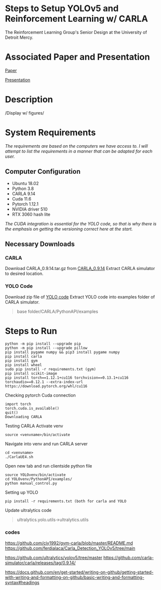 # **Steps to Setup YOLOv5 and Reinforcement Learning w/ CARLA**
The Reinforcement Learning Group's Senior Design at the University of Detroit Mercy. 

# Associated Paper and Presentation
[Paper](https://github.com/legendairytri/YOLO-RL-CARLA/blob/main/Final%20Report%20Autonomous%20Driving%20via%20RL%20with%20Object%20Detection.pdf)

[Presentation](https://github.com/legendairytri/YOLO-RL-CARLA/blob/main/Presentation%20Autonomous%20Driving%20via%20RL%20with%20Object%20Detection.pdf)

# Description
/Display w/ figures/

# System Requirements
_The requirements are based on the computers we have access to. I will attempt to list the requirements in a manner that can be adapted for each user._

## Computer Configuration
- Ubuntu 18.02
- Python 3.8  
- CARLA 9.14
- Cuda 11.6
- Pytorch 1.12.1
- NVIDIA driver 510
- RTX 3060 hash lite

_The CUDA integration is essential for the YOLO code, so that is why there is the emphasis on getting the versioning correct here at the start._

## Necessary Downloads
### CARLA
Download CARLA_0.9.14.tar.gz from [CARLA_0.9.14](https://github.com/carla-simulator/carla/releases/tag/0.9.14/)
Extract CARLA simulator to desired location.

### YOLO Code
Download zip file of [YOLO code](https://github.com/ferdialaca/Carla_Detection_YOLOv5)
Extract YOLO code into examples folder of CARLA simulator. 
> base folder/CARLA/PythonAPI/examples

# Steps to Run
```
python -m pip install --upgrade pip
python -m pip install --upgrade pillow
pip install pygame numpy && pip3 install pygame numpy
pip install carla
pip install gym
pip install wheel
sudo pip install -r requirements.txt (gym)
pip install scikit-image
pip install torch==1.12.1+cu116 torchvision==0.13.1+cu116 torchaudio==0.12.1 --extra-index-url https://download.pytorch.org/whl/cu116 
```

Checking pytorch Cuda connection
```
import torch
torch.cuda.is_available()
quit()
Downloading CARLA
```
Testing CARLA
Activate venv
```
source <venvname>/bin/activate
```
Navigate into venv and run CARLA server
```
cd <venvname>
./CarlaUE4.sh
```
Open new tab and run clientside python file
```
source YOLOvenv/bin/activate
cd YOLOvenv/PythonAPI/examples/
python manual_control.py
```

Setting up YOLO
```
pip install -r requirements.txt (both for carla and YOLO
```
Update ultralytics code
>ultralytics.yolo.utils->ultralytics.utils








### codes
https://github.com/cjy1992/gym-carla/blob/master/README.md
https://github.com/ferdialaca/Carla_Detection_YOLOv5/tree/main

https://github.com/ultralytics/yolov5/tree/master
https://github.com/carla-simulator/carla/releases/tag/0.9.14/

https://docs.github.com/en/get-started/writing-on-github/getting-started-with-writing-and-formatting-on-github/basic-writing-and-formatting-syntax#headings 
